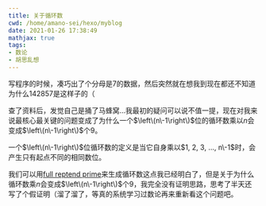 ```yaml
---
title: 关于循环数
cwd: /home/amano-sei/hexo/myblog
date: 2021-01-26 17:38:49
mathjax: true
tags:
- 数论
- 胡思乱想
---
```


写程序的时候，凑巧出了个分母是7的数据，然后突然就在想我到现在都还不知道为什么142857是这样子的（

查了资料后，发觉自己是捅了马蜂窝...我最初的疑问可以说不值一提，现在对我来说最核心最关键的问题变成了为什么一个$\left\(n\-1\right\)$位的循环数乘以$n$会变成$\left\(n\-1\right\)$个$9$。

一个$\left\(n\-1\right\)$位循环数的定义是当它自身乘以$1, 2, 3, ..., n\-1$时，会产生只有起点不同的相同数位。

我们可以用[full reptend prime](https://mathworld.wolfram.com/FullReptendPrime.html)来生成循环数这点我已经明白了，但是关于为什么循环数乘$n$会变成$\left\(n\-1\right\)$个$9$，我完全没有证明思路，思考了半天还写了个假证明（溜了溜了，等真的系统学习过数论再来重新看这个问题吧。

